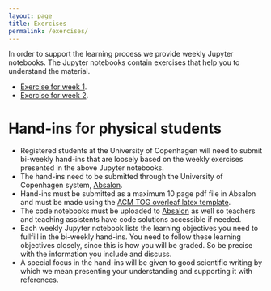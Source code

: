 ```yaml
---
layout: page
title: Exercises
permalink: /exercises/
---
```


<p>
In order to support the learning process we provide weekly Jupyter notebooks. The Jupyter notebooks contain exercises that help you to understand the material. 
</p>
<ul>
    <li><a href="{{ '/assets/notebooks/week1.ipynb' | relative_url }}">Exercise for week  1</a>.</li>
    <li><a href="{{ '/assets/notebooks/week2.ipynb' | relative_url }}">Exercise  for week 2</a>.</li>
</ul>


<h1>Hand-ins for physical students</h1>

<ul>
    <li>Registered students at the University of Copenhagen will need to submit bi-weekly hand-ins that are loosely based on the weekly exercises presented in the above Jupyter notebooks.</li>
    <li> The hand-ins need to be submitted through the University of Copenhagen system,  <a href="https://absalon.ku.dk/courses/72771">Absalon</a>.</li>
    <li> Hand-ins must be submitted as a maximum 10 page pdf file in Absalon and must be made using the <a href="https://www.overleaf.com/latex/templates/association-for-computing-machinery-acm-large-2-column-format-template/qwcgpbmkkvpq">ACM TOG overleaf latex template</a>.</li>
    <li> The code notebooks must be uploaded to <a href="https://absalon.ku.dk/courses/72771">Absalon</a> as well so teachers and teaching assistents have code solutions accessible if needed.</li>
    <li> Each weekly Jupyter notebook lists the learning objectives you need to fullfill in the bi-weekly hand-ins. You need to follow these learning objectives closely, since this is how you will be graded. So be precise with the information you include and discuss. </li>
    <li> A special focus in the hand-ins will be given to good scientific writing by which we mean presenting your understanding and supporting it with references.</li>
</ul>




